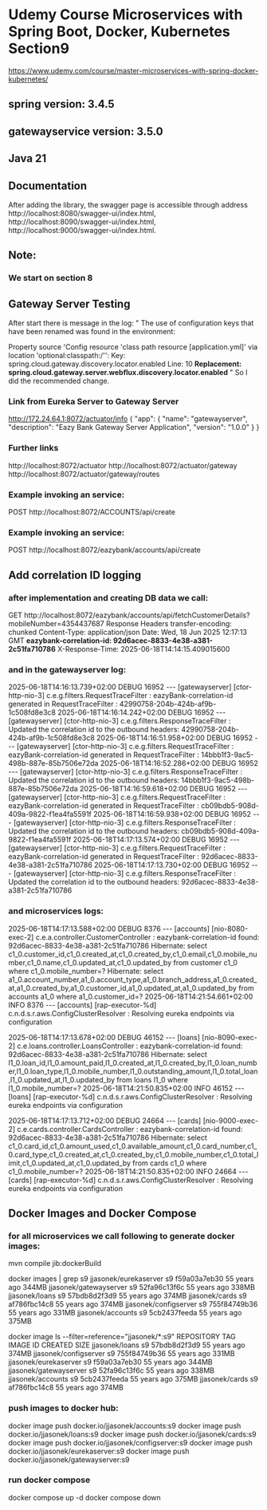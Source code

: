 # Udemy Course Microservices with Spring Boot, Docker, Kubernetes Section9
https://www.udemy.com/course/master-microservices-with-spring-docker-kubernetes/
## spring version: 3.4.5
## gatewayservice version: 3.5.0
## Java 21


## Documentation
After adding the library, the swagger page is accessible through address 
http://localhost:8080/swagger-ui/index.html,
http://localhost:8090/swagger-ui/index.html,
http://localhost:9000/swagger-ui/index.html.


## Note: 
### We start on section 8


## Gateway Server Testing
After start there is message in the log:
"
The use of configuration keys that have been renamed was found in the environment:

Property source 'Config resource 'class path resource [application.yml]' via location 'optional:classpath:/'':
Key: spring.cloud.gateway.discovery.locator.enabled
Line: 10
**Replacement: spring.cloud.gateway.server.webflux.discovery.locator.enabled**
"
So I did the recommended change. 

### Link from Eureka Server to Gateway Server
http://172.24.64.1:8072/actuator/info
{
    "app": {
        "name": "gatewayserver",
        "description": "Eazy Bank Gateway Server Application",
        "version": "1.0.0"
    }
}

### Further links
http://localhost:8072/actuator
http://localhost:8072/actuator/gateway
http://localhost:8072/actuator/gateway/routes

### Example invoking an service:
POST http://localhost:8072/ACCOUNTS/api/create

### Example invoking an service:
POST http://localhost:8072/eazybank/accounts/api/create


## Add correlation ID logging

### after implementation and creating DB data we call:
GET http://localhost:8072/eazybank/accounts/api/fetchCustomerDetails?mobileNumber=4354437687
Response Headers
transfer-encoding: chunked
Content-Type: application/json
Date: Wed, 18 Jun 2025 12:17:13 GMT
**eazybank-correlation-id: 92d6acec-8833-4e38-a381-2c51fa710786**
X-Response-Time: 2025-06-18T14:14:15.409015600

### and in the gatewayserver log:
2025-06-18T14:16:13.739+02:00 DEBUG 16952 --- [gatewayserver] [ctor-http-nio-3] c.e.g.filters.RequestTraceFilter         : eazyBank-correlation-id generated in RequestTraceFilter : 42990758-204b-424b-af9b-1c508fd8e3c8
2025-06-18T14:16:14.242+02:00 DEBUG 16952 --- [gatewayserver] [ctor-http-nio-3] c.e.g.filters.ResponseTraceFilter        : Updated the correlation id to the outbound headers: 42990758-204b-424b-af9b-1c508fd8e3c8
2025-06-18T14:16:51.958+02:00 DEBUG 16952 --- [gatewayserver] [ctor-http-nio-3] c.e.g.filters.RequestTraceFilter         : eazyBank-correlation-id generated in RequestTraceFilter : 14bbb1f3-9ac5-498b-887e-85b7506e72da
2025-06-18T14:16:52.286+02:00 DEBUG 16952 --- [gatewayserver] [ctor-http-nio-3] c.e.g.filters.ResponseTraceFilter        : Updated the correlation id to the outbound headers: 14bbb1f3-9ac5-498b-887e-85b7506e72da
2025-06-18T14:16:59.618+02:00 DEBUG 16952 --- [gatewayserver] [ctor-http-nio-3] c.e.g.filters.RequestTraceFilter         : eazyBank-correlation-id generated in RequestTraceFilter : cb09bdb5-908d-409a-9822-f1ea4fa5591f
2025-06-18T14:16:59.938+02:00 DEBUG 16952 --- [gatewayserver] [ctor-http-nio-3] c.e.g.filters.ResponseTraceFilter        : Updated the correlation id to the outbound headers: cb09bdb5-908d-409a-9822-f1ea4fa5591f
2025-06-18T14:17:13.574+02:00 DEBUG 16952 --- [gatewayserver] [ctor-http-nio-3] c.e.g.filters.RequestTraceFilter         : eazyBank-correlation-id generated in RequestTraceFilter : 92d6acec-8833-4e38-a381-2c51fa710786
2025-06-18T14:17:13.730+02:00 DEBUG 16952 --- [gatewayserver] [ctor-http-nio-3] c.e.g.filters.ResponseTraceFilter        : Updated the correlation id to the outbound headers: 92d6acec-8833-4e38-a381-2c51fa710786

### and microservices logs:
2025-06-18T14:17:13.588+02:00 DEBUG 8376 --- [accounts] [nio-8080-exec-2] c.e.a.controller.CustomerController      : eazybank-correlation-id found: 92d6acec-8833-4e38-a381-2c51fa710786
Hibernate: select c1_0.customer_id,c1_0.created_at,c1_0.created_by,c1_0.email,c1_0.mobile_number,c1_0.name,c1_0.updated_at,c1_0.updated_by from customer c1_0 where c1_0.mobile_number=?
Hibernate: select a1_0.account_number,a1_0.account_type,a1_0.branch_address,a1_0.created_at,a1_0.created_by,a1_0.customer_id,a1_0.updated_at,a1_0.updated_by from accounts a1_0 where a1_0.customer_id=?
2025-06-18T14:21:54.661+02:00  INFO 8376 --- [accounts] [rap-executor-%d] c.n.d.s.r.aws.ConfigClusterResolver      : Resolving eureka endpoints via configuration

2025-06-18T14:17:13.678+02:00 DEBUG 46152 --- [loans] [nio-8090-exec-2] c.e.loans.controller.LoansController     : eazybank-correlation-id found: 92d6acec-8833-4e38-a381-2c51fa710786
Hibernate: select l1_0.loan_id,l1_0.amount_paid,l1_0.created_at,l1_0.created_by,l1_0.loan_number,l1_0.loan_type,l1_0.mobile_number,l1_0.outstanding_amount,l1_0.total_loan,l1_0.updated_at,l1_0.updated_by from loans l1_0 where l1_0.mobile_number=?
2025-06-18T14:21:50.835+02:00  INFO 46152 --- [loans] [rap-executor-%d] c.n.d.s.r.aws.ConfigClusterResolver      : Resolving eureka endpoints via configuration

2025-06-18T14:17:13.712+02:00 DEBUG 24664 --- [cards] [nio-9000-exec-2] c.e.cards.controller.CardsController     : eazybank-correlation-id found: 92d6acec-8833-4e38-a381-2c51fa710786
Hibernate: select c1_0.card_id,c1_0.amount_used,c1_0.available_amount,c1_0.card_number,c1_0.card_type,c1_0.created_at,c1_0.created_by,c1_0.mobile_number,c1_0.total_limit,c1_0.updated_at,c1_0.updated_by from cards c1_0 where c1_0.mobile_number=?
2025-06-18T14:21:50.835+02:00  INFO 24664 --- [cards] [rap-executor-%d] c.n.d.s.r.aws.ConfigClusterResolver      : Resolving eureka endpoints via configuration


## Docker Images and Docker Compose

### for all microservices we call following to generate docker images:
mvn compile jib:dockerBuild

docker images | grep s9
jjasonek/eurekaserver                      s9        f59a03a7eb30   55 years ago    344MB
jjasonek/gatewayserver                     s9        52fa96c13f6c   55 years ago    338MB
jjasonek/loans                             s9        57bdb8d2f3d9   55 years ago    374MB
jjasonek/cards                             s9        af786fbc14c8   55 years ago    374MB
jjasonek/configserver                      s9        755f84749b36   55 years ago    331MB
jjasonek/accounts                          s9        5cb2437feeda   55 years ago    375MB

docker image ls --filter=reference="jjasonek/*:s9"
REPOSITORY               TAG       IMAGE ID       CREATED        SIZE
jjasonek/loans           s9        57bdb8d2f3d9   55 years ago   374MB
jjasonek/configserver    s9        755f84749b36   55 years ago   331MB
jjasonek/eurekaserver    s9        f59a03a7eb30   55 years ago   344MB
jjasonek/gatewayserver   s9        52fa96c13f6c   55 years ago   338MB
jjasonek/accounts        s9        5cb2437feeda   55 years ago   375MB
jjasonek/cards           s9        af786fbc14c8   55 years ago   374MB

### push images to docker hub:
docker image push docker.io/jjasonek/accounts:s9
docker image push docker.io/jjasonek/loans:s9
docker image push docker.io/jjasonek/cards:s9
docker image push docker.io/jjasonek/configserver:s9
docker image push docker.io/jjasonek/eurekaserver:s9
docker image push docker.io/jjasonek/gatewayserver:s9

### run docker compose
docker compose up -d
docker compose down
